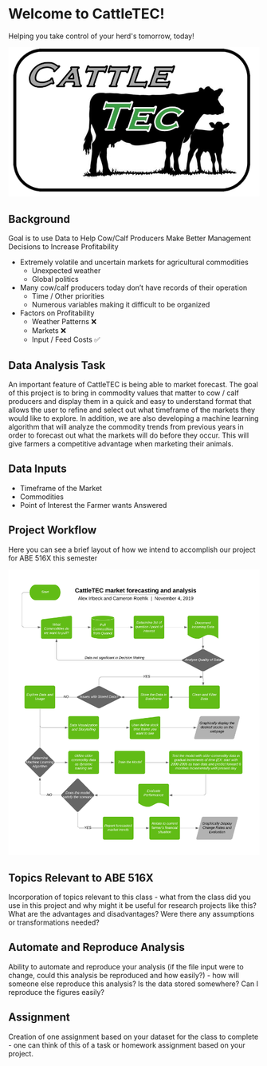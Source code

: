 # Welcome to CattleTEC!


Helping you take control of your herd's tomorrow, today!

![CattleTEC](CattleTEC-PNG.png "CattleTEC Logo")

## Background
Goal is to use Data to Help Cow/Calf Producers Make Better Management Decisions to Increase Profitability

* Extremely volatile and uncertain markets for agricultural commodities
  * Unexpected weather
  * Global politics
* Many cow/calf producers today don’t have records of their operation
  * Time / Other priorities
  * Numerous variables making it difficult to be organized
* Factors on Profitability
  * Weather Patterns  :x:
  * Markets :x:
  * Input / Feed Costs  :white_check_mark:

## Data Analysis Task
An important feature of CattleTEC is being able to market forecast. The goal of this project is to bring in commodity values that matter to cow / calf producers and display them in a quick and easy to understand format that allows the user to refine and select out what timeframe of the markets they would like to explore. In addition, we are also developing a machine learning algorithm that will analyze the commodity trends from previous years in order to forecast out what the markets will do before they occur. This will  give farmers a competitive advantage when marketing their animals.

## Data Inputs
* Timeframe of the Market
* Commodities
* Point of Interest the Farmer wants Answered




## Project Workflow
Here you can see a brief layout of how we intend
to accomplish our project for ABE 516X this semester


![Project Workflow](516-Project.png "WorkFlow")


## Topics Relevant to ABE 516X 
Incorporation of topics relevant to this class  - what from the class did you use in this project and why might it be useful for research projects like this?  What are the advantages and disadvantages?  Were there any assumptions or transformations needed?



## Automate and Reproduce Analysis
Ability to automate and reproduce your analysis (if the file input were to change, could this analysis be reproduced and how easily?)  - how will someone else reproduce this analysis?  Is the data stored somewhere?  Can I reproduce the figures easily?



## Assignment
Creation of one assignment based on your dataset for the class to complete - one can think of this of a task or homework assignment based on your project.



